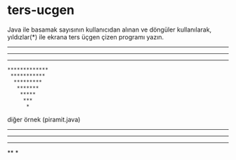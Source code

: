 # ters-ucgen
Java ile basamak sayısının kullanıcıdan alınan ve döngüler kullanılarak, yıldızlar(*) ile ekrana ters üçgen çizen programı yazın.
 *******************
  *****************
   ***************
    *************
     ***********
      *********
       *******
        *****
         ***
          *




diğer örnek (piramit.java)
*****
****
***
**
*
